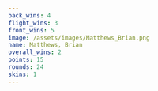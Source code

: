 ```yaml
---
back_wins: 4
flight_wins: 3
front_wins: 5
image: /assets/images/Matthews_Brian.png
name: Matthews, Brian
overall_wins: 2
points: 15
rounds: 24
skins: 1
---
```

